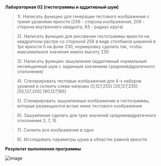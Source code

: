 **Лабораторная 02 (гистограммы и аддитивный шум)**
    	
  >1). Написать функцию для генерации тестового изображения с тремя уровнями яркости
	(256 - сторона изображения, 209 - сторона внутреннего квадрата, 83 - радиус круга)
	
  >2). Написать функцию для рисования гистограммы яркости на квадратном растре со стороной 256 в виде столбиков шириной в 1px яркости 0 на фоне 230, нормировку сделать так, чтобы максимальное значение имело высоту 230
	
  >3). Написать функцию зашумления (аддитивный нормальный несмещенный шум с заданным значением среднеквадратичного отклонения)
	
  >4). Сгенерировать тестовые изображения для 4-х наборов уровней и склеить слева-направо
	[0,127,255]
	[20,127,235]
	[55,127,200]
	[90,127,165]
	
  >5). Сгенерировать зашумленные изображения и гистограммы, которые размещаются встык ниже тестового изображения
	
  >6). Зашумление сделать для трех значений среднеквадратичного отклонения 3, 7, 15
	
  >7). Склеить все изображения в одно
	
  >8). Исследовать параметры шума в областях равной яркости
	 

**Результат выполнения программы**


![image](https://github.com/eklerka72/misis2024s-21-02-koda-v-d/assets/114610149/b17618ef-e42f-403b-ba21-b825b9a5ed2e)
